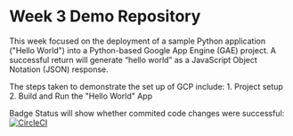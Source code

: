 # Week 3 Demo Repository

This week focused on the deployment of a sample Python application ("Hello World") into a Python-based Google App Engine (GAE) project. A successful return will generate “hello world” as a JavaScript Object Notation (JSON) response.

The steps taken to demonstrate the set up of GCP include:
    1. Project setup
    2. Build and Run the "Hello World" App
    
Badge Status will show whether commited code changes were successful: [![CircleCI](https://circleci.com/gh/christinebyron/Week-3-Demo.svg?style=svg)](https://circleci.com/gh/christinebyron/Week-3-Demo)
